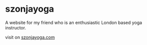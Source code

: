 # szonjayoga

A website for my friend who is an enthusiastic London based yoga instructor.

visit on [szonjayoga.com](http://www.szonjayoga.com)
